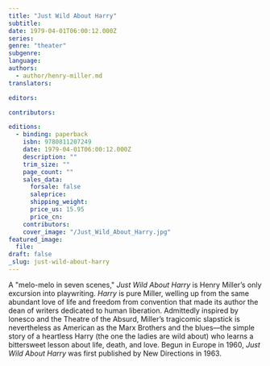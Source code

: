 ```yaml
---
title: "Just Wild About Harry"
subtitle:
date: 1979-04-01T06:00:12.000Z
series:
genre: "theater"
subgenre:
language:
authors:
  - author/henry-miller.md
translators:

editors:

contributors:

editions:
  - binding: paperback
    isbn: 9780811207249
    date: 1979-04-01T06:00:12.000Z
    description: ""
    trim_size: ""
    page_count: ""
    sales_data:
      forsale: false
      saleprice:
      shipping_weight:
      price_us: 15.95
      price_cn:
    contributors:
    cover_image: "/Just_Wild_About_Harry.jpg"
featured_image:
  file:
draft: false
_slug: just-wild-about-harry
---
```


A "melo-melo in seven scenes," _Just Wild About Harry_ is Henry Miller’s only excursion into playwriting. _Harry_ is pure Miller, welling up from the same abundant love of life and freedom from convention that made its author the dean of writers dedicated to human liberation. Admittedly inspired by lonesco and the Theatre of the Absurd, Miller’s tragicomic slapstick is nevertheless as American as the Marx Brothers and the blues––the simple story of a heartless Harry (the one the ladies are wild about) who learns a bittersweet lesson about life, death, and love. Begun in Europe in 1960, _Just Wild About Harry_ was first published by New Directions in 1963.

